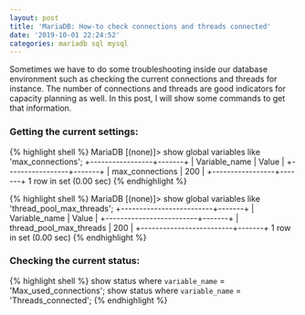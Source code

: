 ```yaml
---
layout: post
title: 'MariaDB: How-to check connections and threads connected'
date: '2019-10-01 22:24:52'
categories: mariadb sql mysql
---
```


Sometimes we have to do some troubleshooting inside our database environment such as checking the current connections and threads for instance. The number of connections and threads are good indicators for capacity planning as well. In this post, I will show some commands to get that information.

### Getting the current settings:

{% highlight shell %}
    MariaDB [(none)]> show global variables like 'max_connections';
    +-----------------+-------+
    | Variable_name | Value |
    +-----------------+-------+
    | max_connections | 200 |
    +-----------------+-------+
    1 row in set (0.00 sec)
{% endhighlight %}

{% highlight shell %}
    MariaDB [(none)]> show global variables like 'thread_pool_max_threads';
    +-------------------------+-------+
    | Variable_name | Value |
    +-------------------------+-------+
    | thread_pool_max_threads | 200 |
    +-------------------------+-------+
    1 row in set (0.00 sec)
{% endhighlight %}

### Checking the current status:

{% highlight shell %}
    show status where `variable_name` = 'Max_used_connections';
    show status where `variable_name` = 'Threads_connected';
{% endhighlight %}
